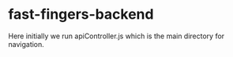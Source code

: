 # fast-fingers-backend

Here initially we run apiController.js which is the main directory for navigation.
